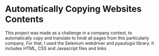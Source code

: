 <h1>Automatically Copying Websites Contents</h1>

This project was made as a challenge in a company contest, to automatically copy and translate to hindi all pages from this particularly company. For that, I used the Selenium webdriver and pyautogui library. It includes HTML, CSS and Javascript files and links

